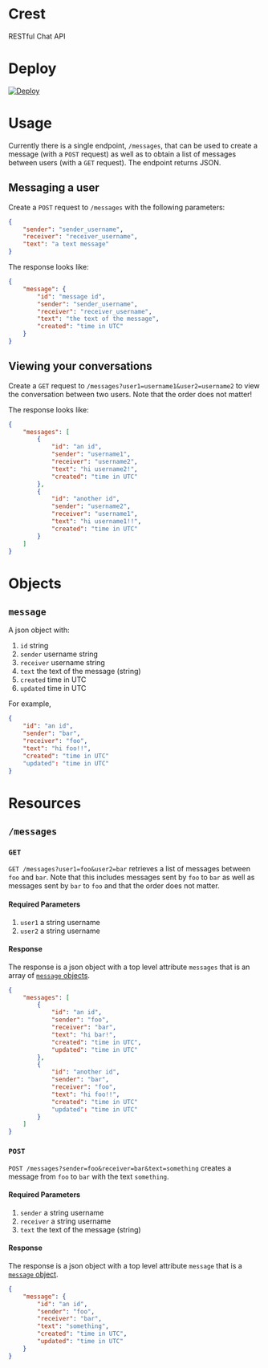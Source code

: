 # Crest
RESTful Chat API

# Deploy
[![Deploy](https://www.herokucdn.com/deploy/button.svg)](https://heroku.com/deploy)

# Usage
Currently there is a single endpoint, `/messages`, that can be used to create a message (with a `POST` request) as well as to obtain a list of messages between users (with a `GET` request). The endpoint returns JSON.

## Messaging a user
Create a `POST` request to `/messages` with the following parameters:

```json
{
	"sender": "sender_username",
	"receiver": "receiver_username",
	"text": "a text message"
}
```

The response looks like:

```json
{
	"message": {
		"id": "message id",
		"sender": "sender_username",
		"receiver": "receiver_username",
		"text": "the text of the message",
		"created": "time in UTC"
	}
}
```

## Viewing your conversations
Create a `GET` request to `/messages?user1=username1&user2=username2` to view the conversation between two users. Note that the order does not matter!

The response looks like:

```json
{
	"messages": [
		{
			"id": "an id",
			"sender": "username1", 
			"receiver": "username2", 
			"text": "hi username2!",
			"created": "time in UTC"
		},
		{
			"id": "another id",
			"sender": "username2",
			"receiver": "username1",
			"text": "hi username1!!",
			"created": "time in UTC"
		}
	]
}
```

# Objects
## `message`
A json object with:
1. `id` string
2. `sender` username string
3. `receiver` username string
4. `text` the text of the message (string)
5. `created` time in UTC
6. `updated` time in UTC

For example,
```json
{
	"id": "an id",
	"sender": "bar",
	"receiver": "foo",
	"text": "hi foo!!",
	"created": "time in UTC"
	"updated": "time in UTC"
}
```

# Resources
## `/messages`
### `GET`
`GET /messages?user1=foo&user2=bar` retrieves a list of messages between `foo` and `bar`. Note that this includes messages sent by `foo` to `bar` as well as messages sent by `bar` to `foo` and that the order does not matter.

#### Required Parameters
1. `user1` a string username
2. `user2` a string username

#### Response
The response is a json object with a top level attribute `messages` that is an array of [`message` objects](##message).

```json
{
	"messages": [
		{
			"id": "an id",
			"sender": "foo", 
			"receiver": "bar", 
			"text": "hi bar!",
			"created": "time in UTC",
			"updated": "time in UTC"
		},
		{
			"id": "another id",
			"sender": "bar",
			"receiver": "foo",
			"text": "hi foo!!",
			"created": "time in UTC"
			"updated": "time in UTC"
		}
	]
}
```

### `POST`
`POST /messages?sender=foo&receiver=bar&text=something` creates a message from `foo` to `bar` with the text `something`. 

#### Required Parameters
1. `sender` a string username
2. `receiver` a string username
3. `text` the text of the message (string)

#### Response
The response is a json object with a top level attribute `message` that is a [`message` object](##message).

```json
{
	"message": {
		"id": "an id",
		"sender": "foo", 
		"receiver": "bar", 
		"text": "something",
		"created": "time in UTC",
		"updated": "time in UTC"
	}
}
```
